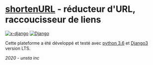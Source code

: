 # [shortenURL](https://github.com/flavien-hugs/shortenURL) - réducteur d'URL, raccoucisseur de liens

[![x-django](https://img.shields.io/badge/Shorten-URL-brightgreen.svg)](https://github.com/flavien-hugs/shortenURL)
[![Django](https://img.shields.io/badge/Django-Version3-success)](http://www.djangoproject.com)

Cette plateforme a été développé et testé avec [python 3.6](http://www.python.org)
et [Django3](http://www.djangoproject.com) version LTS.

*2020 - unsta inc*